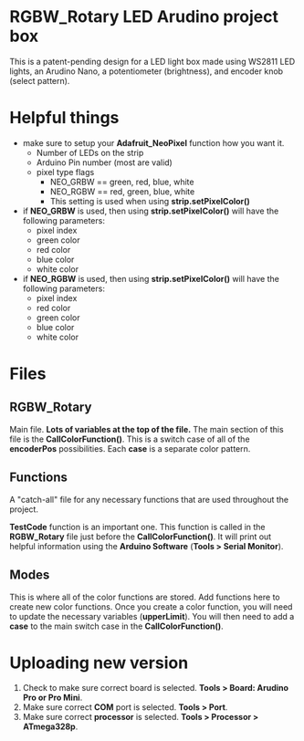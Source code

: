 # RGBW_Rotary LED Arudino project box

This is a patent-pending design for a LED light box made using WS2811 LED lights, an Arudino Nano, a potentiometer (brightness), and encoder knob (select pattern).

# Helpful things

-    make sure to setup your **Adafruit_NeoPixel** function how you want it.
     -    Number of LEDs on the strip
     -    Arduino Pin number (most are valid)
     -    pixel type flags
          -    NEO_GRBW == green, red, blue, white
          -    NEO_RGBW == red, green, blue, white
          -    This setting is used when using **strip.setPixelColor()**
-    if **NEO_GRBW** is used, then using **strip.setPixelColor()** will have the following parameters:
     -    pixel index
     -    green color
     -    red color
     -    blue color
     -    white color
-    if **NEO_RGBW** is used, then using **strip.setPixelColor()** will have the following parameters:
     -    pixel index
     -    red color
     -    green color
     -    blue color
     -    white color

# Files

## RGBW_Rotary

Main file. **Lots of variables at the top of the file.**
The main section of this file is the **CallColorFunction()**. This is a switch case of all of the **encoderPos** possibilities. Each **case** is a separate color pattern.

## Functions

A "catch-all" file for any necessary functions that are used throughout the project.

**TestCode** function is an important one. This function is called in the **RGBW_Rotary** file just before the **CallColorFunction()**. It will print out helpful information using the **Arduino Software** (**Tools > Serial Monitor**).

## Modes

This is where all of the color functions are stored. Add functions here to create new color functions. Once you create a color function, you will need to update the necessary variables (**upperLimit**). You will then need to add a **case** to the main switch case in the **CallColorFunction()**.

# Uploading new version

1. Check to make sure correct board is selected.
   **Tools > Board: Arudino Pro or Pro Mini**.
2. Make sure correct **COM** port is selected.
   **Tools > Port**.
3. Make sure correct **processor** is selected.
   **Tools > Processor > ATmega328p**.

